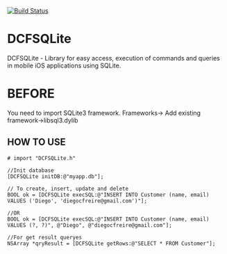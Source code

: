 [![Build Status](https://travis-ci.org/diegocfreire/DCFSQLite.svg?branch=master)](https://travis-ci.org/diegocfreire/DCFSQLite)

DCFSQLite
=========

DCFSQLite - Library for easy access, execution of commands and queries in mobile iOS applications using SQLite.

BEFORE
======
You need to import SQLite3 framework. 
Frameworks-> Add existing framework->libsql3.dylib

## HOW TO USE
	# import "DCFSQLite.h"
	
	//Init database 
	[DCFSQLite initDB:@"myapp.db"];
	
	// To create, insert, update and delete
	BOOL ok = [DCFSQLite execSQL:@"INSERT INTO Customer (name, email) VALUES ('Diego', 'diegocfreire@gmail.com')"];
	
	//OR
	BOOL ok = [DCFSQLite execSQL:@"INSERT INTO Customer (name, email) VALUES (?, ?)", @"Diego", @"diegocfreire@gmail.com"];

	//For get result queryes
	NSArray *qryResult = [DCFSQLite getRows:@"SELECT * FROM Customer"];
